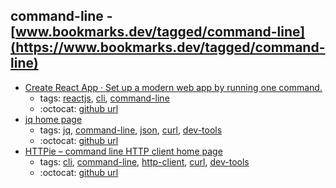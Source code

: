 command-line - [www.bookmarks.dev/tagged/command-line](https://www.bookmarks.dev/tagged/command-line)
---
* [Create React App · Set up a modern web app by running one command.](https://facebook.github.io/create-react-app/)
    * tags: [reactjs](../tags/reactjs.md), [cli](../tags/cli.md), [command-line](../tags/command-line.md)
    * :octocat: [github url](https://github.com/facebook/create-react-app)
* [jq home page](https://stedolan.github.io/jq/)
    * tags: [jq](../tags/jq.md), [command-line](../tags/command-line.md), [json](../tags/json.md), [curl](../tags/curl.md), [dev-tools](../tags/dev-tools.md)
    * :octocat: [github url](https://github.com/stedolan/jq)
* [HTTPie – command line HTTP client home page](https://httpie.org/)
    * tags: [cli](../tags/cli.md), [command-line](../tags/command-line.md), [http-client](../tags/http-client.md), [curl](../tags/curl.md), [dev-tools](../tags/dev-tools.md)
    * :octocat: [github url](https://github.com/jakubroztocil/httpie)

